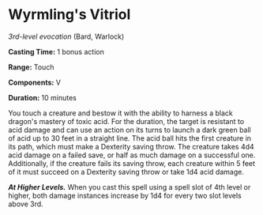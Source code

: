 # Wyrmling's Vitriol
*3rd-level evocation* (Bard, Warlock)

**Casting Time:** 1 bonus action

**Range:** Touch

**Components:** V

**Duration:** 10 minutes

You touch a creature and bestow it with the ability to harness a black dragon's mastery of toxic acid. For the duration, the target is resistant to acid damage and can use an action on its turns to launch a dark green ball of acid up to 30 feet in a straight line. The acid ball hits the first creature in its path, which must make a Dexterity saving throw. The creature takes 4d4 acid damage on a failed save, or half as much damage on a successful one. Additionally, if the creature fails its saving throw, each creature within 5 feet of it must succeed on a Dexterity saving throw or take 1d4 acid damage. 

***At Higher Levels.*** When you cast this spell using a spell slot of 4th level or higher, both damage instances increase by 1d4 for every two slot levels above 3rd.
